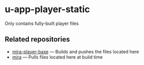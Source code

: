 # u-app-player-static
Only contains fully-built player files

## Related repositories
* [mira-player-base](https://github.com/dailymotion/mira-player-base) &mdash; Builds and pushes the files located here
* [mira](https://github.com/dailymotion/mira) &mdash; Pulls files located here at build time

